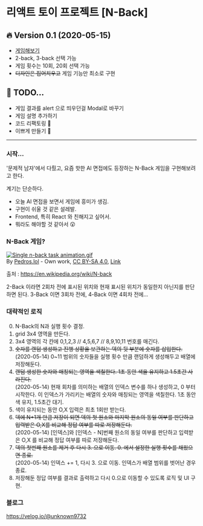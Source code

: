 # 리액트 토이 프로젝트 [N-Back]


## :fire: Version 0.1 (2020-05-15)
- [게임해보기](http://ec2-13-124-91-36.ap-northeast-2.compute.amazonaws.com)
- 2-back, 3-back 선택 가능
- 게임 횟수는 10회, 20회 선택 가능
- ~~디자인은 집어치우고~~ 게임 기능만 최소로 구현

## :hammer: TODO...
- 게임 결과를 alert 으로 띄우던걸 Modal로 바꾸기
- 게임 설명 추가하기
- 코드 리팩토링 :shit:
- 이쁘게 만들기 :cherry_blossom:


---
### 시작...

'문제적 남자'에서 다뤘고, 요즘 핫한 AI 면접에도 등장하는 N-Back 게임을 구현해보려고 한다.

계기는 단순하다. 
- 오늘 AI 면접을 보면서 게임에 흥미가 생김.
- 구현이 쉬울 것 같은 설레발.
- Frontend, 특히 React 와 친해지고 싶어서.
- 뭐라도 해야할 것 같아서 :astonished:


### N-Back 게임?

<p><a href="https://commons.wikimedia.org/wiki/File:Single_n-back_task_animation.gif#/media/File:Single_n-back_task_animation.gif"><img src="https://upload.wikimedia.org/wikipedia/commons/7/7b/Single_n-back_task_animation.gif" alt="Single n-back task animation.gif"></a><br>By <a href="//commons.wikimedia.org/wiki/User:Pedros.lol" title="User:Pedros.lol">Pedros.lol</a> - <span class="int-own-work" lang="en">Own work</span>, <a href="https://creativecommons.org/licenses/by-sa/4.0" title="Creative Commons Attribution-Share Alike 4.0">CC BY-SA 4.0</a>, <a href="https://commons.wikimedia.org/w/index.php?curid=39241201">Link</a></p>

출처 : https://en.wikipedia.org/wiki/N-back

2-Back 이라면 2회차 전에 표시된 위치와 현재 표시된 위치가 동일한지 아닌지를 판단하면 된다. 3-Back 이면 3회차 전에, 4-Back 이면 4회차 전에...



### 대략적인 로직

0. N-Back의 N과 실행 횟수 결정.
1. grid 3x4 영역을 만든다.
2. 3x4 영역의 각 칸에  0,1,2,3 // 4,5,6,7 // 8,9,10,11 번호를 매긴다.
3. ~~숫자를 랜덤 생성하고 진행 상황을 보관하는 덱의 뒷 부분에 숫자를 삽입한다.~~<br>
(2020-05-14) 0~11 범위의 숫자들을 실행 횟수 만큼 랜덤하게 생성해두고 배열에 저장해둔다.
4. ~~랜덤 생성한 숫자와 매칭되는 영역을 색칠한다. 1초 동안 색을 유지하고 1.5초간 사라진다.~~<br>
(2020-05-14) 현재 회차를 의미하는 배열의 인덱스 변수를 하나 생성하고, 0 부터 시작한다. 이 인덱스가 가리키는 배열의 숫자와 매칭되는 영역을 색칠한다. 1초 동안 색 유지, 1.5초간 대기. 
5. 색이 유지되는 동안 O,X 입력은 최초 1회만 받는다.
6. ~~덱에 N+1개 만큼 저장이 되면 덱의 첫 원소와 마지막 원소의 동일 여부를 판단하고 입력받은 O,X를 비교해 정답 여부를 따로 저장해둔다.~~<br>
(2020-05-14) [인덱스]와 [인덱스 - N]번째 원소의 동일 여부를 판단하고 입력받은 O,X 를 비교해 정답 여부를 따로 저장해둔다.
7. ~~덱의 첫번째 원소를 제거 후 다시 3. 으로 이동. 0. 에서 설정한 실행 횟수를 채웠으면 종료.~~<br>
(2020-05-14) 인덱스 += 1, 다시 3. 으로 이동. 인덱스가 배열 범위를 벗어난 경우 종료.
8. 저장해둔 정답 여부를 결과로 출력하고 다시 0.으로 이동할 수 있도록 로직 및 UI 구현.


### 블로그 

https://velog.io/@unknown9732
